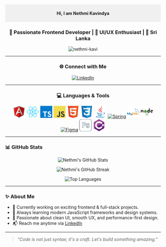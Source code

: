 
<p align="center" style="background-color:#f0f0f0; padding: 20px;">
  <b>Hi, I am Nethmi Kavindya</b>
</p>
<h3 align="center">🚀 Passionate Frontend Developer | 🎨 UI/UX Enthusiast | 📍 Sri Lanka</h3>

<p align="center">
  <img src="https://komarev.com/ghpvc/?username=nethmi-kavi&label=Profile%20views&color=0e75b6&style=flat" alt="nethmi-kavi" />
</p>

---

<h3 align="center"> 🌐 Connect with Me</h3>
<p align="center">
  <a href="https://www.linkedin.com/in/nethmi-kavindya-6664a2335" target="_blank">
    <img align="center" src="https://cdn.jsdelivr.net/gh/devicons/devicon/icons/linkedin/linkedin-original.svg" alt="LinkedIn" height="30" width="30" />
  </a>
</p>

---

<h3 align="center">  💻 Languages & Tools</h3>
<p align="center">
  <a href="https://angular.io" target="_blank"><img src="https://raw.githubusercontent.com/devicons/devicon/master/icons/angularjs/angularjs-original.svg" alt="Angular" width="40" height="40"/></a>
  <a href="https://reactjs.org/" target="_blank"><img src="https://raw.githubusercontent.com/devicons/devicon/master/icons/react/react-original.svg" alt="React" width="40" height="40"/></a>
  <a href="https://www.typescriptlang.org/" target="_blank"><img src="https://raw.githubusercontent.com/devicons/devicon/master/icons/typescript/typescript-original.svg" alt="TypeScript" width="40" height="40"/></a>
  <a href="https://developer.mozilla.org/en-US/docs/Web/JavaScript" target="_blank"><img src="https://raw.githubusercontent.com/devicons/devicon/master/icons/javascript/javascript-original.svg" alt="JavaScript" width="40" height="40"/></a>
  <a href="https://www.w3.org/html/" target="_blank"><img src="https://raw.githubusercontent.com/devicons/devicon/master/icons/html5/html5-original.svg" alt="HTML5" width="40" height="40"/></a>
  <a href="https://www.w3schools.com/css/" target="_blank"><img src="https://raw.githubusercontent.com/devicons/devicon/master/icons/css3/css3-original.svg" alt="CSS3" width="40" height="40"/></a>
  <a href="https://www.java.com/" target="_blank"><img src="https://raw.githubusercontent.com/devicons/devicon/master/icons/java/java-original.svg" alt="Java" width="40" height="40"/></a>
  <a href="https://spring.io/" target="_blank"><img src="https://www.vectorlogo.zone/logos/springio/springio-icon.svg" alt="Spring" width="40" height="40"/></a>
  <a href="https://www.mysql.com/" target="_blank"><img src="https://raw.githubusercontent.com/devicons/devicon/master/icons/mysql/mysql-original-wordmark.svg" alt="MySQL" width="40" height="40"/></a>
  <a href="https://nodejs.org" target="_blank"><img src="https://raw.githubusercontent.com/devicons/devicon/master/icons/nodejs/nodejs-original-wordmark.svg" alt="Node.js" width="40" height="40"/></a>
  <a href="https://www.figma.com/" target="_blank"><img src="https://www.vectorlogo.zone/logos/figma/figma-icon.svg" alt="Figma" width="40" height="40"/></a>
  <a href="https://www.photoshop.com/en" target="_blank"><img src="https://raw.githubusercontent.com/devicons/devicon/master/icons/photoshop/photoshop-line.svg" alt="Photoshop" width="40" height="40"/></a>
  <a href="https://www.w3schools.com/cs/" target="_blank"><img src="https://raw.githubusercontent.com/devicons/devicon/master/icons/csharp/csharp-original.svg" alt="C#" width="40" height="40"/></a>
</p>

---

### 📊 GitHub Stats
<p align="center">
  <img src="https://github-readme-stats.vercel.app/api?username=nethmi-kavi&show_icons=true&theme=radical" alt="Nethmi's GitHub Stats" />
</p>

<p align="center">
  <img src="https://github-readme-streak-stats.herokuapp.com/?user=nethmi-kavi&theme=radical" alt="Nethmi's GitHub Streak" />
</p>

<p align="center">
  <img src="https://github-readme-stats.vercel.app/api/top-langs/?username=nethmi-kavi&layout=compact&theme=radical" alt="Top Languages" />
</p>

---

### ✨ About Me
- 🔭 Currently working on exciting frontend & full-stack projects.
- 🌱 Always learning modern JavaScript frameworks and design systems.
- 🎯 Passionate about clean UI, smooth UX, and performance-first design.
- 📬 Reach me anytime via [LinkedIn](https://www.linkedin.com/in/nethmi-kavindya-6664a2335)

---

> *“Code is not just syntax; it's a craft. Let's build something amazing.”* 
